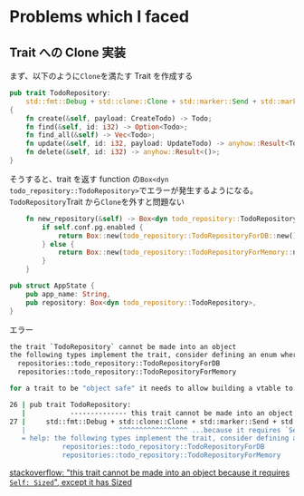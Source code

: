 # Problems which I faced

## Trait への Clone 実装

まず、以下のように`Clone`を満たす Trait を作成する

```rs
pub trait TodoRepository:
    std::fmt::Debug + std::clone::Clone + std::marker::Send + std::marker::Sync + 'static
{
    fn create(&self, payload: CreateTodo) -> Todo;
    fn find(&self, id: i32) -> Option<Todo>;
    fn find_all(&self) -> Vec<Todo>;
    fn update(&self, id: i32, payload: UpdateTodo) -> anyhow::Result<Todo>;
    fn delete(&self, id: i32) -> anyhow::Result<()>;
}
```

そうすると、trait を返す function の`Box<dyn todo_repository::TodoRepository>`でエラーが発生するようになる。`TodoRepository`Trait から`Clone`を外すと問題ない

```rs
    fn new_repository(&self) -> Box<dyn todo_repository::TodoRepository> {
        if self.conf.pg.enabled {
            return Box::new(todo_repository::TodoRepositoryForDB::new());
        } else {
            return Box::new(todo_repository::TodoRepositoryForMemory::new());
        }
    }
```

```rs
pub struct AppState {
    pub app_name: String,
    pub repository: Box<dyn todo_repository::TodoRepository>,
}
```

エラー

```sh
the trait `TodoRepository` cannot be made into an object
the following types implement the trait, consider defining an enum where each variant holds one of these types, implementing `TodoRepository` for this new enum and using it instead:
  repositories::todo_repository::TodoRepositoryForDB
  repositories::todo_repository::TodoRepositoryForMemory
```

```sh
for a trait to be "object safe" it needs to allow building a vtable to allow the call to be resolvable dynamically; for more information visit <https://doc.rust-lang.org/reference/items/traits.html#object-safety>
```

```sh
26 | pub trait TodoRepository:
   |           -------------- this trait cannot be made into an object...
27 |     std::fmt::Debug + std::clone::Clone + std::marker::Send + std::marker::Sync + 'static
   |                       ^^^^^^^^^^^^^^^^^ ...because it requires `Self: Sized`
   = help: the following types implement the trait, consider defining an enum where each variant holds one of these types, implementing `TodoRepository` for this new enum and using it instead:
             repositories::todo_repository::TodoRepositoryForDB
             repositories::todo_repository::TodoRepositoryForMemory
```

[stackoverflow: "this trait cannot be made into an object because it requires `Self: Sized`", except it has Sized](https://stackoverflow.com/questions/70377145/this-trait-cannot-be-made-into-an-object-because-it-requires-self-sized-ex)
